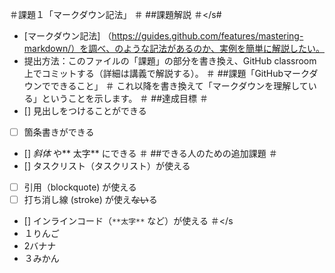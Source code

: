 ＃課題１「マークダウン記法」
＃</s></s></s></s></s></s></s></s>
##課題解説
＃</s></s></s></s></s></s></s></s#
- [マークダウン記法] （https://guides.github.com/features/mastering-markdown/）を調べ、のような記法があるのか、実例を簡単に解説したい。
- 提出方法：このファイルの「課題」の部分を書き換え、GitHub classroom上でコミットする（詳細は講義で解説する）。
＃</s></s></s></s></s></s></s></s>
##課題「GitHubマークダウンでできること」
＃</s></s></s></s></s></s></s></s>
これ以降を書き換えて「マークダウンを理解している」ということを示します。
＃</s></s></s></s></s></s></s></s>
##達成目標
＃</s></s></s></s></s></s></s></s>
- [] 見出しをつけることができる
- [ ] 箇条書きができる
- [] *斜体* や** 太字** にできる 
＃</s></s></s></s></s></s></s></s>
##できる人のための追加課題
＃</s></s></s></s></s></s></s></s>
- [] タスクリスト（タスクリスト）が使える
- [ ] 引用（blockquote) が使える
- [ ] 打ち消し線 (stroke) が使え~~ない~~る
- [] インラインコード（`**太字**` など）が使える
＃</s></s></s></s></s></s></s></s
- １りんご 
- 2バナナ
-  ３みかん
